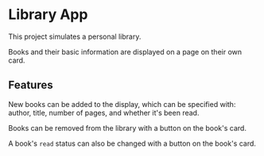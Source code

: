 # Library App

This project simulates a personal library.

Books and their basic information are displayed on a page on their own card.

## Features

New books can be added to the display, which can be specified with: author, title, number of pages, and whether it's been read.

Books can be removed from the library with a button on the book's card.

A book's `read` status can also be changed with a button on the book's card.
